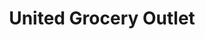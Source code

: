 ---
title: "United Grocery Outlet"
url: /halls-crossroads/united-grocery-outlet/
shop: Supermarkt
---